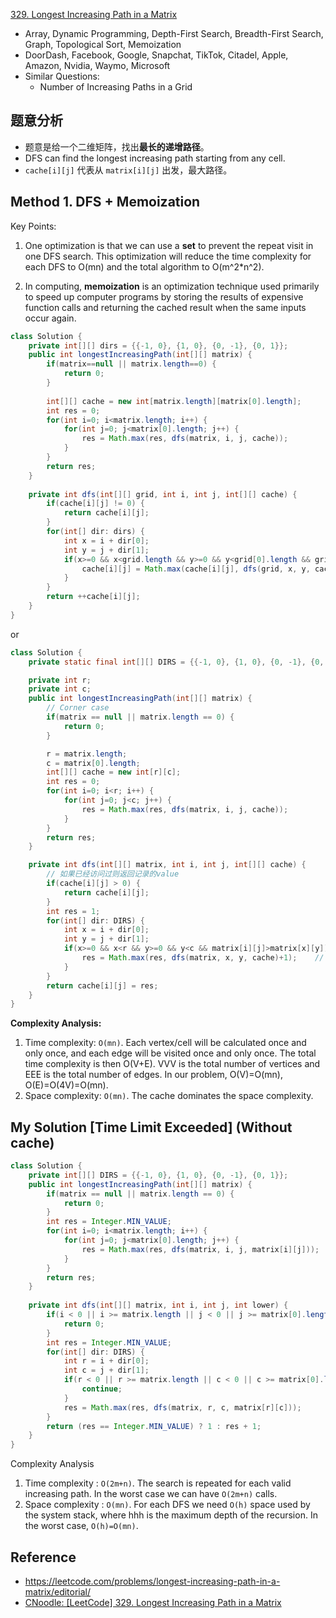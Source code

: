[329. Longest Increasing Path in a Matrix](https://leetcode.com/problems/longest-increasing-path-in-a-matrix/)

* Array, Dynamic Programming, Depth-First Search, Breadth-First Search, Graph, Topological Sort, Memoization
* DoorDash, Facebook, Google, Snapchat, TikTok, Citadel, Apple, Amazon, Nvidia, Waymo, Microsoft
* Similar Questions:
  * Number of Increasing Paths in a Grid

## 题意分析
* 题意是给一个二维矩阵，找出**最长的递增路径**。
* DFS can find the longest increasing path starting from any cell.
* `cache[i][j]` 代表从 `matrix[i][j]` 出发，最大路径。


## Method 1. DFS + Memoization
Key Points:

1. One optimization is that we can use a **set** to prevent the repeat visit in one DFS search. This optimization will reduce the time complexity for each DFS to O(mn) and the total algorithm to O(m^2*n^2).

2. In computing, **memoization** is an optimization technique used primarily to speed up computer programs by storing the results of expensive function calls and returning the cached result when the same inputs occur again.

```java
class Solution {
    private int[][] dirs = {{-1, 0}, {1, 0}, {0, -1}, {0, 1}};
    public int longestIncreasingPath(int[][] matrix) {
        if(matrix==null || matrix.length==0) {
            return 0;
        }
        
        int[][] cache = new int[matrix.length][matrix[0].length];
        int res = 0;
        for(int i=0; i<matrix.length; i++) {
            for(int j=0; j<matrix[0].length; j++) {
                res = Math.max(res, dfs(matrix, i, j, cache));
            }
        }
        return res;
    }
    
    private int dfs(int[][] grid, int i, int j, int[][] cache) {
        if(cache[i][j] != 0) {
            return cache[i][j];
        }
        for(int[] dir: dirs) {
            int x = i + dir[0];
            int y = j + dir[1];
            if(x>=0 && x<grid.length && y>=0 && y<grid[0].length && grid[x][y]>grid[i][j]) {
                cache[i][j] = Math.max(cache[i][j], dfs(grid, x, y, cache));
            }
        }
        return ++cache[i][j];
    }
}
```

or

```java
class Solution {
    private static final int[][] DIRS = {{-1, 0}, {1, 0}, {0, -1}, {0, 1}};

    private int r;
    private int c;
    public int longestIncreasingPath(int[][] matrix) {
        // Corner case
        if(matrix == null || matrix.length == 0) {
            return 0;
        }

        r = matrix.length;
        c = matrix[0].length;
        int[][] cache = new int[r][c];
        int res = 0;
        for(int i=0; i<r; i++) {
            for(int j=0; j<c; j++) {
                res = Math.max(res, dfs(matrix, i, j, cache));
            }
        }
        return res;
    }

    private int dfs(int[][] matrix, int i, int j, int[][] cache) {
        // 如果已经访问过则返回记录的value
        if(cache[i][j] > 0) {
            return cache[i][j];
        }
        int res = 1;
        for(int[] dir: DIRS) {
            int x = i + dir[0];
            int y = j + dir[1];
            if(x>=0 && x<r && y>=0 && y<c && matrix[i][j]>matrix[x][y]) {
                res = Math.max(res, dfs(matrix, x, y, cache)+1);    // 记住路径长度要+1
            }
        }
        return cache[i][j] = res;
    }
}
```
**Complexity Analysis:**
1. Time complexity: `O(mn)`. Each vertex/cell will be calculated once and only once, and each edge will be visited once and only once. The total time complexity is then O(V+E). VVV is the total number of vertices and EEE is the total number of edges. In our problem, O(V)=O(mn), O(E)=O(4V)=O(mn).
2. Space complexity: `O(mn)`. The cache dominates the space complexity.


## My Solution [Time Limit Exceeded] (Without cache)
```java
class Solution {
    private int[][] DIRS = {{-1, 0}, {1, 0}, {0, -1}, {0, 1}};
    public int longestIncreasingPath(int[][] matrix) {
        if(matrix == null || matrix.length == 0) {
            return 0;
        }
        int res = Integer.MIN_VALUE;
        for(int i=0; i<matrix.length; i++) {
            for(int j=0; j<matrix[0].length; j++) {
                res = Math.max(res, dfs(matrix, i, j, matrix[i][j]));
            }
        }
        return res;
    }
    
    private int dfs(int[][] matrix, int i, int j, int lower) {
        if(i < 0 || i >= matrix.length || j < 0 || j >= matrix[0].length || matrix[i][j] < lower) {
            return 0;
        }
        int res = Integer.MIN_VALUE;
        for(int[] dir: DIRS) {
            int r = i + dir[0];
            int c = j + dir[1];
            if(r < 0 || r >= matrix.length || c < 0 || c >= matrix[0].length || matrix[r][c] <= lower) {
                continue;
            }
            res = Math.max(res, dfs(matrix, r, c, matrix[r][c]));
        }
        return (res == Integer.MIN_VALUE) ? 1 : res + 1;
    }
}
```
Complexity Analysis
1. Time complexity : `O(2m+n)`. The search is repeated for each valid increasing path. In the worst case we can have `O(2m+n)` calls.
2. Space complexity : `O(mn)`. For each DFS we need `O(h)` space used by the system stack, where hhh is the maximum depth of the recursion. In the worst case, `O(h)=O(mn)`.



## Reference
* https://leetcode.com/problems/longest-increasing-path-in-a-matrix/editorial/
* [CNoodle: [LeetCode] 329. Longest Increasing Path in a Matrix](https://www.cnblogs.com/cnoodle/p/13361141.html)